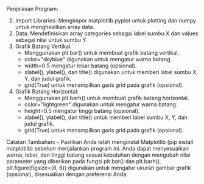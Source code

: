 Penjelasan Program:
 1. Import Libraries: Mengimpor matplotlib.pyplot untuk plotting dan numpy untuk menghasilkan array data.
 2. Data: Mendefinisikan array categories sebagai label sumbu X dan values sebagai nilai untuk sumbu Y.
 3. Grafik Batang Vertikal:
    - Menggunakan plt.bar() untuk membuat grafik batang vertikal.
    - color="skyblue" digunakan untuk mengatur warna batang.
    - width=0.5 mengatur lebar batang (opsional).
    - xlabel(), ylabel(), dan title() digunakan untuk memberi label sumbu X, Y, dan judul grafik.
    - grid(True) untuk menampilkan garis grid pada grafik (opsional).
 4. Grafik Batang Horizontal:
    - Menggunakan plt.barh() untuk membuat grafik batang horizontal.
    - color="lightgreen" digunakan untuk mengatur warna batang.
    - height=0.5 mengatur tinggi batang (opsional).
    - xlabel(), ylabel(), dan title() untuk memberi label sumbu X, Y, dan judul grafik.
    - grid(True) untuk menampilkan garis grid pada grafik (opsional).

Catatan Tambahan:
    - Pastikan Anda telah menginstal Matplotlib (pip install matplotlib) sebelum menjalankan program ini. Anda dapat menyesuaikan warna, lebar, dan tinggi batang sesuai kebutuhan dengan mengubah nilai parameter yang diberikan pada fungsi plt.bar() dan plt.barh(). plt.figure(figsize=(8, 6)) digunakan untuk mengatur ukuran gambar grafik (opsional), disesuaikan dengan preferensi Anda.
